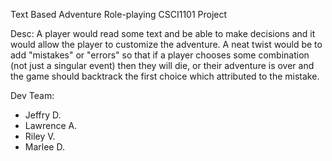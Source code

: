 Text Based Adventure Role-playing
CSCI1101 Project

Desc:
A player would read some text and be able to make decisions and it would allow the player to customize the adventure. A neat twist would be to add "mistakes" or "errors" so that if a player chooses some combination (not just a singular event) then they will die, or their adventure is over and the game should backtrack the first choice which attributed to the mistake.

Dev Team:
- Jeffry D.
- Lawrence A.
- Riley V.
- Marlee D.
